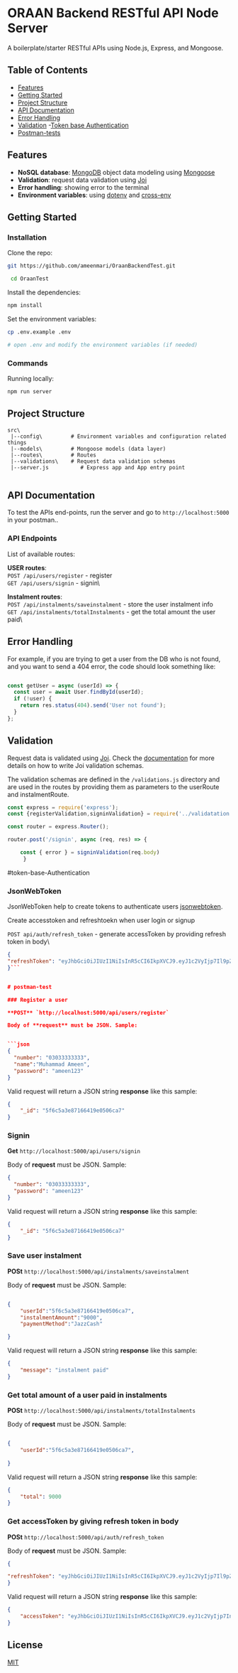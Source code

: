
#  ORAAN Backend RESTful API Node Server 


A boilerplate/starter RESTful APIs using Node.js, Express, and Mongoose.


## Table of Contents

- [Features](#features)
- [Getting Started](#getting-started)
- [Project Structure](#project-structure)
- [API Documentation](#api-documentation)
- [Error Handling](#error-handling)
- [Validation](#validation)
 -[Token base Authentication](#token-base-auth)
- [Postman-tests](#postman-test)
## Features

- **NoSQL database**: [MongoDB](https://www.mongodb.com) object data modeling using [Mongoose](https://mongoosejs.com)
- **Validation**: request data validation using [Joi](https://github.com/hapijs/joi)
- **Error handling**: showing error to the terminal
- **Environment variables**: using [dotenv](https://github.com/motdotla/dotenv) and [cross-env](https://github.com/kentcdodds/cross-env#readme)

## Getting Started

### Installation

Clone the repo:

```bash
git https://github.com/ameenmari/OraanBackendTest.git

 cd OraanTest
```

Install the dependencies:

```bash
npm install
```

Set the environment variables:

```bash
cp .env.example .env

# open .env and modify the environment variables (if needed)
```

### Commands

Running locally:

```bash
npm run server
```

## Project Structure

```
src\
 |--config\         # Environment variables and configuration related things
 |--models\         # Mongoose models (data layer)
 |--routes\         # Routes 
 |--validations\    # Request data validation schemas
 |--server.js          # Express app and App entry point
 
```

## API Documentation

To test the APIs end-points, run the server and go to `http://localhost:5000` in your postman..

### API Endpoints

List of available routes:

**USER routes**:\
`POST /api/users/register` - register\
`GET /api/users/signin` - signin\

**Instalment routes**:\
`POST /api/instalments/saveinstalment` - store the user instalment info\
`GET /api/instalments/totalInstalments` - get the total amount the user paid\

## Error Handling

For example, if you are trying to get a user from the DB who is not found, and you want to send a 404 error, the code should look something like:

```javascript

const getUser = async (userId) => {
  const user = await User.findById(userId);
  if (!user) {
    return res.status(404).send('User not found');
  }
};
```


## Validation

Request data is validated using [Joi](https://hapi.dev/family/joi/). Check the [documentation](https://hapi.dev/family/joi/api/) for more details on how to write Joi validation schemas.

The validation schemas are defined in the `/validations.js` directory and are used in the routes by providing them as parameters to the userRoute and instalmentRoute.

```javascript
const express = require('express');
const {registerValidation,signinValidation} = require('../validatation');

const router = express.Router();

router.post('/signin', async (req, res) => {

    const { error } = signinValidation(req.body)
     }
```



#token-base-Authentication
### JsonWebToken



JsonWebToken help to create tokens to authenticate users [jsonwebtoken](https://www.npmjs.com/package/jsonwebtoken).

Create accesstoken and refreshtoekn when user login or signup

`POST api/auth/refresh_token` - generate accessToken by providing refresh token in body\

```json
{
"refreshToken": "eyJhbGciOiJIUzI1NiIsInR5cCI6IkpXVCJ9.eyJ1c2VyIjp7Il9pZCI6IjVmNmUwNDEzYTI1NmViMGE3ODNkN2E1YiJ9LCJpYXQiOjE2MDEwNDU1MjMsImV4cCI6MTYwMTEzMTkyM30.naHqeMsSeYF6cRLYtjfr_XgH_O_AKEVtcxc3XUkWz3U"
}```


# postman-test

### Register a user

**POST** `http://localhost:5000/api/users/register`

Body of **request** must be JSON. Sample:


```json
{
  "number": "03033333333",
  "name":"Muhammad Ameen",
  "password": "ameen123"
}
```
Valid request will return a JSON string **response** like this sample:

```json
{
    "_id": "5f6c5a3e87166419e0506ca7"
}
```


### Signin 

**Get** `http://localhost:5000/api/users/signin`

Body of **request** must be JSON. Sample:

```json
{
  "number": "03033333333",
  "password": "ameen123"
}
```

Valid request will return a JSON string **response** like this sample:

```json
{
    "_id": "5f6c5a3e87166419e0506ca7"
}
```


### Save user instalment

**POSt** `http://localhost:5000/api/instalments/saveinstalment`

Body of **request** must be JSON. Sample:

```json

{
    "userId":"5f6c5a3e87166419e0506ca7",
    "instalmentAmount":"9000",
    "paymentMethod":"JazzCash"

}
```

Valid request will return a JSON string **response** like this sample:

```json
{
    "message": "instalment paid"
}
```




### Get total amount of a user paid in instalments 

**POSt** `http://localhost:5000/api/instalments/totalInstalments`

Body of **request** must be JSON. Sample:

```json

{
    "userId":"5f6c5a3e87166419e0506ca7",
    
}
```

Valid request will return a JSON string **response** like this sample:

```json
{
    "total": 9000
}
```


### Get accessToken by giving refresh token in body 

**POSt** `http://localhost:5000/api/auth/refresh_token`

Body of **request** must be JSON. Sample:

```json
{

"refreshToken": "eyJhbGciOiJIUzI1NiIsInR5cCI6IkpXVCJ9.eyJ1c2VyIjp7Il9pZCI6IjVmNmUwNDEzYTI1NmViMGE3ODNkN2E1YiJ9LCJpYXQiOjE2MDEwNDU1MjMsImV4cCI6MTYwMTEzMTkyM30.naHqeMsSeYF6cRLYtjfr_XgH_O_AKEVtcxc3XUkWz3U"
}

```

Valid request will return a JSON string **response** like this sample:

```json
{
    "accessToken": "eyJhbGciOiJIUzI1NiIsInR5cCI6IkpXVCJ9.eyJ1c2VyIjp7InVzZXIiOnsiX2lkIjoiNWY2ZTA0MTNhMjU2ZWIwYTc4M2Q3YTViIn0sImlhdCI6MTYwMTA0NTUyMywiZXhwIjoxNjAxMTMxOTIzfSwiaWF0IjoxNjAxMDQ4MjI1LCJleHAiOjE2MDEwNDg4MjV9.zybcRN02N587BAQWYHmHE6WU4Mosc-kxRaRYXnjwJKw"
}
```





## License

[MIT](LICENSE)
